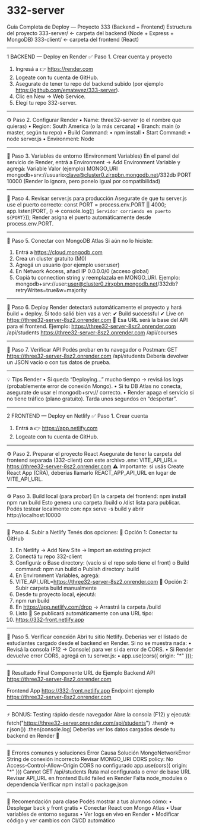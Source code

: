 # 332-server

Guía Completa de Deploy — Proyecto 333 (Backend + Frontend)
Estructura del proyecto
333-server/         ← carpeta del backend (Node + Express + MongoDB)
333-client/         ← carpeta del frontend (React)
________________________________________
 1️ BACKEND — Deploy en Render
✅ Paso 1. Crear cuenta y proyecto
1.	Ingresá a 👉 https://render.com
2.	Logeate con tu cuenta de GitHub.
3.	Asegurate de tener tu repo del backend subido (por ejemplo https://github.com/ematevez/333-server).
4.	Clic en New → Web Service.
5.	Elegí tu repo 332-server.
________________________________________
⚙️ Paso 2. Configurar Render
•	Name: three32-server (o el nombre que quieras)
•	Region: South America (o la más cercana)
•	Branch: main (o master, según tu repo)
•	Build Command:
•	npm install
•	Start Command:
•	node server.js
•	Environment: Node
________________________________________
🔐 Paso 3. Variables de entorno (Environment Variables)
En el panel del servicio de Render, entrá a Environment → Add Environment Variable y agregá:
Variable	Valor (ejemplo)
MONGO_URI	mongodb+srv://usuario:clave@cluster0.zirxpbn.mongodb.net/332db
PORT	10000 (Render lo ignora, pero ponelo igual por compatibilidad)
________________________________________
💾 Paso 4. Revisar server.js para producción
Asegurate de que tu server.js use el puerto correcto:
const PORT = process.env.PORT || 4000;
app.listen(PORT, () => console.log(`🚀 Servidor corriendo en puerto ${PORT}`));
Render asigna el puerto automáticamente desde process.env.PORT.
________________________________________
🧩 Paso 5. Conectar con MongoDB Atlas
Si aún no lo hiciste:
1.	Entrá a https://cloud.mongodb.com
2.	Crea un cluster gratuito (M0)
3.	Agregá un usuario (por ejemplo user:user)
4.	En Network Access, añadí IP 0.0.0.0/0 (acceso global)
5.	Copiá tu connection string y reemplazala en MONGO_URI.
Ejemplo:
mongodb+srv://user:user@cluster0.zirxpbn.mongodb.net/332db?retryWrites=true&w=majority
________________________________________
🚀 Paso 6. Deploy
Render detectará automáticamente el proyecto y hará build + deploy.
Si todo salió bien vas a ver:
✔ Build successful
✔ Live on https://three32-server-8sz2.onrender.com
📎 Esa URL será la base del API para el frontend.
Ejemplo:
https://three32-server-8sz2.onrender.com /api/students
https://three32-server-8sz2.onrender.com /api/courses
________________________________________
🧰 Paso 7. Verificar API
Podés probar en tu navegador o Postman:
GET https://three32-server-8sz2.onrender.com /api/students
Debería devolver un JSON vacío o con tus datos de prueba.
________________________________________
💡 Tips Render
•	Si queda “Deploying...” mucho tiempo → revisá los logs (probablemente error de conexión Mongo).
•	Si tu DB Atlas no conecta, asegurate de usar el mongodb+srv:// correcto.
•	Render apaga el servicio si no tiene tráfico (plano gratuito). Tarda unos segundos en “despertar”.
________________________________________
 2️ FRONTEND — Deploy en Netlify
✅ Paso 1. Crear cuenta
1.	Entrá a 👉 https://app.netlify.com
2.	Logeate con tu cuenta de GitHub.
________________________________________
⚙️ Paso 2. Preparar el proyecto React
Asegurate de tener la carpeta del frontend separada (332-client) con este archivo .env:
VITE_API_URL= https://three32-server-8sz2.onrender.com
⚠️ Importante: si usás Create React App (CRA), deberías llamarlo REACT_APP_API_URL en lugar de VITE_API_URL.
________________________________________
⚙️ Paso 3. Build local (para probar)
En la carpeta del frontend:
npm install
npm run build
Esto genera una carpeta /build o /dist lista para publicar.
Podés testear localmente con:
npx serve -s build
y abrir http://localhost:10000
________________________________________
🚀 Paso 4. Subir a Netlify
Tenés dos opciones:
🔹 Opción 1: Conectar tu GitHub
1.	En Netlify → Add New Site → Import an existing project
2.	Conectá tu repo 332-client
3.	Configurá:
o	Base directory: (vacío si el repo solo tiene el front)
o	Build command: npm run build
o	Publish directory: build
4.	En Environment Variables, agregá:
5.	VITE_API_URL=https://three32-server-8sz2.onrender.com
🔹 Opción 2: Subir carpeta build manualmente
1.	Desde tu proyecto local, ejecutá:
2.	npm run build
3.	En https://app.netlify.com/drop
→ Arrastrá la carpeta /build
4.	Listo 🎉 Se publicará automáticamente con una URL tipo:
5.	https://332-front.netlify.app
________________________________________
🧩 Paso 5. Verificar conexión
Abrí tu sitio Netlify.
Deberías ver el listado de estudiantes cargado desde el backend en Render.
Si no se muestra nada:
•	Revisá la consola (F12 → Console) para ver si da error de CORS.
•	Si Render devuelve error CORS, agregá en tu server.js:
•	app.use(cors({ origin: "*" }));
________________________________________
🧾 Resultado Final
Componente	URL de Ejemplo
Backend API	https://three32-server-8sz2.onrender.com

Frontend App	https://332-front.netlify.app
Endpoint ejemplo	https://three32-server-8sz2.onrender.com

________________________________________
⚡ BONUS: Testing rápido desde navegador
Abre la consola (F12) y ejecutá:
fetch("https://three32-server.onrender.com/api/students")
  .then(r => r.json())
  .then(console.log)
Deberías ver los datos cargados desde tu backend en Render 🎉
________________________________________
🧰 Errores comunes y soluciones
Error	Causa	Solución
MongoNetworkError	String de conexión incorrecto	Revisar MONGO_URI
CORS policy: No Access-Control-Allow-Origin	CORS no configurado	app.use(cors({ origin: "*" }))
Cannot GET /api/students	Ruta mal configurada o error de base URL	Revisar API_URL en frontend
Build failed en Render	Falta node_modules o dependencia	Verificar npm install o package.json
________________________________________
🧩 Recomendación para clase
Podés mostrar a tus alumnos cómo:
•	Desplegar back y front gratis
•	Conectar React con Mongo Atlas
•	Usar variables de entorno seguras
•	Ver logs en vivo en Render
•	Modificar código y ver cambios con CI/CD automático

